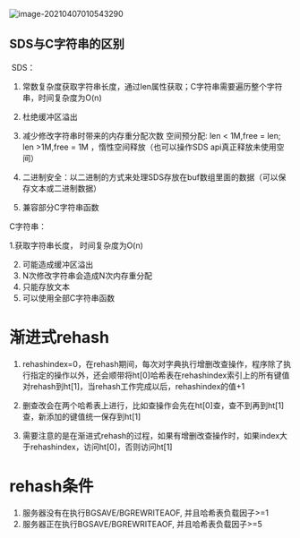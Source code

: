 ![image-20210407010543290](https://gitee.com/dachuant/image/raw/master/picgo/20210407010543.png)



##  SDS与C字符串的区别

​	SDS：
 1. 常数复杂度获取字符串长度，通过len属性获取；C字符串需要遍历整个字符串，时间复杂度为O(n)

 2. 杜绝缓冲区溢出

 3. 减少修改字符串时带来的内存重分配次数 空间预分配: len < 1M,free = len; len >1M,free = 1M ，惰性空间释放（也可以操作SDS api真正释放未使用空间）

 4. 二进制安全：以二进制的方式来处理SDS存放在buf数组里面的数据（可以保存文本或二进制数据）

 5. 兼容部分C字符串函数

  

C字符串：

  1.获取字符串长度， 时间复杂度为O(n)

2. 可能造成缓冲区溢出
  3. N次修改字符串会造成N次内存重分配
  4. 只能存放文本
  5. 可以使用全部C字符串函数



# 渐进式rehash

1. rehashindex=0，在rehash期间，每次对字典执行增删改查操作，程序除了执行指定的操作以外，还会顺带将ht[0]哈希表在rehashindex索引上的所有键值对rehash到ht[1]，当rehash工作完成以后，rehashindex的值+1   	 

2. 删查改会在两个哈希表上进行，比如查操作会先在ht[0]查，查不到再到ht[1]查，新添加的键值统一保存到ht[1]   	 

3. 需要注意的是在渐进式rehash的过程，如果有增删改查操作时，如果index大于rehashindex，访问ht[0]，否则访问ht[1]
       

# rehash条件

1. 服务器没有在执行BGSAVE/BGREWRITEAOF, 并且哈希表负载因子>=1
2. 服务器正在执行BGSAVE/BGREWRITEAOF, 并且哈希表负载因子>=5
